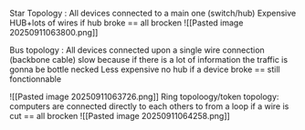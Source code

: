 Star Topology : All devices connected to a main one (switch/hub)
Expensive HUB+lots of wires 
if hub broke == all brocken
![[Pasted image 20250911063800.png]]

Bus topology : All devices connected upon a single wire connection (backbone cable) slow because if there is a lot of information the traffic is gonna be bottle necked
Less expensive no hub
if a device broke == still fonctionnable

![[Pasted image 20250911063726.png]]
Ring topoloogy/token topology: computers are connected directly to each others to from a loop
if a wire is cut == all brocken
![[Pasted image 20250911064258.png]]